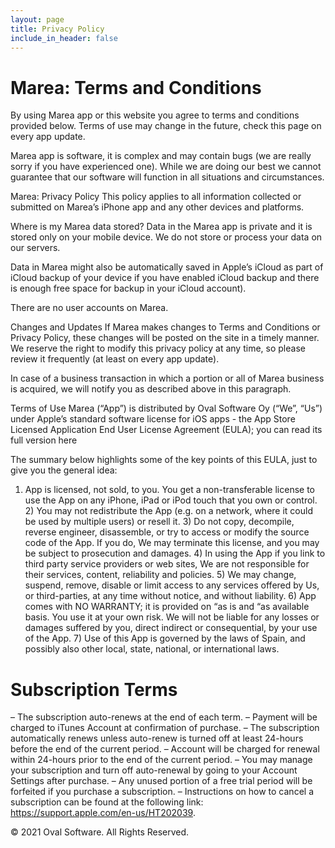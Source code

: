 ```yaml
---
layout: page
title: Privacy Policy
include_in_header: false
---
```


# Marea: Terms and Conditions

By using Marea app or this website you agree to terms and conditions provided below. Terms of use may change in the future, check this page on every app update.

Marea app is software, it is complex and may contain bugs (we are really sorry if you have experienced one). While we are doing our best we cannot guarantee that our software will function in all situations and circumstances.

Marea: Privacy Policy This policy applies to all information collected or submitted on Marea’s iPhone app and any other devices and platforms.

Where is my Marea data stored? Data in the Marea app is private and it is stored only on your mobile device. We do not store or process your data on our servers.

Data in Marea might also be automatically saved in Apple’s iCloud as part of iCloud backup of your device if you have enabled iCloud backup and there is enough free space for backup in your iCloud account).

There are no user accounts on Marea.

Changes and Updates If Marea makes changes to Terms and Conditions or Privacy Policy, these changes will be posted on the site in a timely manner. We reserve the right to modify this privacy policy at any time, so please review it frequently (at least on every app update).

In case of a business transaction in which a portion or all of Marea business is acquired, we will notify you as described above in this paragraph.

Terms of Use Marea (“App”) is distributed by Oval Software Oy (“We”, “Us”) under Apple’s standard software license for iOS apps - the App Store Licensed Application End User License Agreement (EULA); you can read its full version here

The summary below highlights some of the key points of this EULA, just to give you the general idea:

1) App is licensed, not sold, to you. You get a non-transferable license to use the App on any iPhone, iPad or iPod touch that you own or control. 2) You may not redistribute the App (e.g. on a network, where it could be used by multiple users) or resell it. 3) Do not copy, decompile, reverse engineer, disassemble, or try to access or modify the source code of the App. If you do, We may terminate this license, and you may be subject to prosecution and damages. 4) In using the App if you link to third party service providers or web sites, We are not responsible for their services, content, reliability and policies. 5) We may change, suspend, remove, disable or limit access to any services offered by Us, or third-parties, at any time without notice, and without liability. 6) App comes with NO WARRANTY; it is provided on “as is and “as available basis. You use it at your own risk. We will not be liable for any losses or damages suffered by you, direct indirect or consequential, by your use of the App. 7) Use of this App is governed by the laws of Spain, and possibly also other local, state, national, or international laws.

# Subscription Terms
– The subscription auto-renews at the end of each term.
– Payment will be charged to iTunes Account at confirmation of purchase.
– The subscription automatically renews unless auto-renew is turned off at least 24-hours before the end of the current period.
– Account will be charged for renewal within 24-hours prior to the end of the current period.
– You may manage your subscription and turn off auto-renewal by going to your Account Settings after purchase. – Any unused portion of a free trial period will be forfeited if you purchase a subscription.
– Instructions on how to cancel a subscription can be found at the following link: https://support.apple.com/en-us/HT202039.

© 2021 Oval Software. All Rights Reserved.
